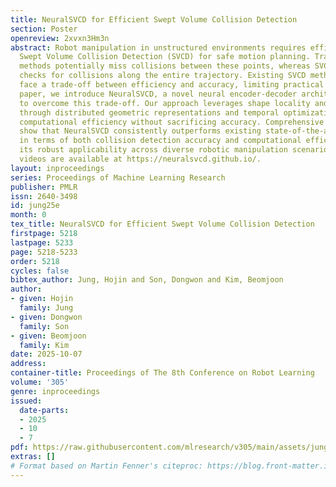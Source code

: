 ```yaml
---
title: NeuralSVCD for Efficient Swept Volume Collision Detection
section: Poster
openreview: 2xvxn3Hm3n
abstract: Robot manipulation in unstructured environments requires efficient and reliable
  Swept Volume Collision Detection (SVCD) for safe motion planning. Traditional discrete
  methods potentially miss collisions between these points, whereas SVCD continuously
  checks for collisions along the entire trajectory. Existing SVCD methods typically
  face a trade-off between efficiency and accuracy, limiting practical use. In this
  paper, we introduce NeuralSVCD, a novel neural encoder-decoder architecture tailored
  to overcome this trade-off. Our approach leverages shape locality and temporal locality
  through distributed geometric representations and temporal optimization. This enhances
  computational efficiency without sacrificing accuracy. Comprehensive experiments
  show that NeuralSVCD consistently outperforms existing state-of-the-art SVCD methods
  in terms of both collision detection accuracy and computational efficiency, demonstrating
  its robust applicability across diverse robotic manipulation scenarios. Code and
  videos are available at https://neuralsvcd.github.io/.
layout: inproceedings
series: Proceedings of Machine Learning Research
publisher: PMLR
issn: 2640-3498
id: jung25e
month: 0
tex_title: NeuralSVCD for Efficient Swept Volume Collision Detection
firstpage: 5218
lastpage: 5233
page: 5218-5233
order: 5218
cycles: false
bibtex_author: Jung, Hojin and Son, Dongwon and Kim, Beomjoon
author:
- given: Hojin
  family: Jung
- given: Dongwon
  family: Son
- given: Beomjoon
  family: Kim
date: 2025-10-07
address:
container-title: Proceedings of The 8th Conference on Robot Learning
volume: '305'
genre: inproceedings
issued:
  date-parts:
  - 2025
  - 10
  - 7
pdf: https://raw.githubusercontent.com/mlresearch/v305/main/assets/jung25e/jung25e.pdf
extras: []
# Format based on Martin Fenner's citeproc: https://blog.front-matter.io/posts/citeproc-yaml-for-bibliographies/
---
```

